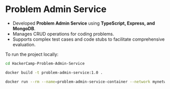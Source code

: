 # Problem Admin Service

- Developed **Problem Admin Service** using **TypeScript, Express, and MongoDB**.
- Manages CRUD operations for coding problems.
- Supports complex test cases and code stubs to facilitate comprehensive evaluation.

To run the project locally:

```sh
cd HackerCamp-Problem-Admin-Service

docker build -t problem-admin-service:1.0 .

docker run --rm --name=problem-admin-service-container --network mynetwork -e MONGO_URI="mongodb://mongo:27017/problems" -p 6060:6060 problem-admin-service:1.0

```
